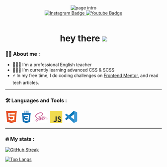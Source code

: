 <div id="header" align="center">

<img src="https://media4.giphy.com/media/lP8xu5t2DLGG045H8F/giphy.gif?cid=ecf05e47qk70ok1vxd1031t1baxg629o5fitdwj3d32xam1j&rid=giphy.gif&ct=s" alt="page intro" width="150px"/>

<div id="badges">
<a href="https://www.instagram.com/sept.ober_">
  <img src="https://img.shields.io/badge/Instagram-purple?logo=instagram&logoColor=white&style=for-the-badge" alt="Instagram Badge"/>
</a>
<a href="https://www.youtube.com/channel/UCJjuRCuCTkI-_DdTT6GWgRQ">
  <img src="https://img.shields.io/badge/YouTube-red?logo=youtube&logoColor=white&style=for-the-badge" alt="Youtube Badge"/>
</a>
</div>

<img src="https://komarev.com/ghpvc/?username=septober92&style=flat-square&color=blue" alt=""/>

<h1>
  hey there 
  <img src="https://media.giphy.com/media/hvRJCLFzcasrR4ia7z/giphy.gif" width="30px"/>
</h1>

</div>


### ✌🏼 About me :

- 👨🏼‍🏫 I'm a professional English teacher
- 👨🏼‍💻 I'm currently learning advanced CSS & SCSS
- ⚡️ In my free time, I do coding challenges on <a href="https://www.frontendmentor.io/">Frontend Mentor</a>, and read tech articles.

---

### :hammer_and_wrench: Languages and Tools :

<div>
  <img src="https://github.com/devicons/devicon/blob/master/icons/html5/html5-original.svg" title="HTML5" alt="HTML" width="40" height="40"/>&nbsp;
  <img src="https://github.com/devicons/devicon/blob/master/icons/css3/css3-plain-wordmark.svg"  title="CSS3" alt="CSS" width="40" height="40"/>&nbsp;
  <img src="https://github.com/devicons/devicon/blob/master/icons/sass/sass-original.svg" title="SASS" alt="SASS" width="40" height="40"/>&nbsp;
  <img src="https://github.com/devicons/devicon/blob/master/icons/javascript/javascript-original.svg" title="JavaScript" alt="JavaScript" width="40" height="40"/>&nbsp;
  <img src="https://github.com/devicons/devicon/blob/master/icons/vscode/vscode-original.svg" title="VScode" alt="Vscode" width="40" height="40"/>&nbsp;
  
</div>

--- 

### :fire: My stats :

[![GitHub Streak](http://github-readme-streak-stats.herokuapp.com?user=septober92&theme=github-dark)](https://git.io/streak-stats)

[![Top Langs](https://github-readme-stats.vercel.app/api/top-langs/?username=septober92&layout=compact&theme=chartreuse-dark)](https://github.com/anuraghazra/github-readme-stats)
